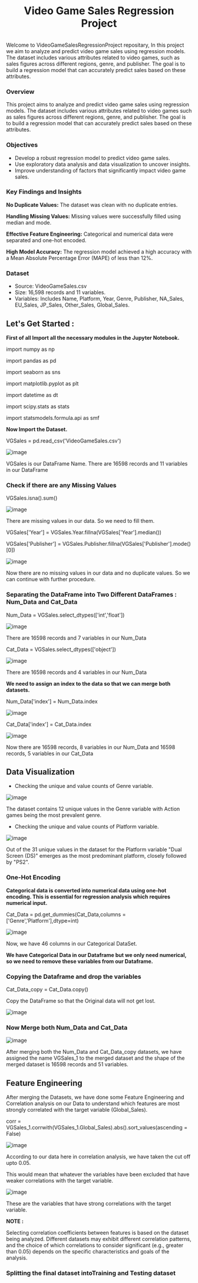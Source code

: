 #### <div align="center"> <h1> Video Game Sales Regression Project </h1> </div>

<p align="center">
  <img src="https://github.com/Swagath123Koyada/VideoGameSalesRegressionProject/assets/164196153/ec4646d0-d4ca-44c0-aa2d-219d2e1b9963" alt="">
</p>

Welcome to VideoGameSalesRegressionProject repositary, In this project we aim to analyze and predict video game sales using regression models. The dataset includes various attributes related to video games, such as sales figures across different regions, genre, and publisher. The goal is to build a regression model that can accurately predict sales based on these attributes. 

### Overview
This project aims to analyze and predict video game sales using regression models. The dataset includes various attributes related to video games such as sales figures across different regions, genre, and publisher. The goal is to build a regression model that can accurately predict sales based on these attributes.

### Objectives

- Develop a robust regression model to predict video game sales.
- Use exploratory data analysis and data visualization to uncover insights.
- Improve understanding of factors that significantly impact video game sales.

### Key Findings and Insights

**No Duplicate Values:** The dataset was clean with no duplicate entries.

**Handling Missing Values:** Missing values were successfully filled using median and mode.

**Effective Feature Engineering:** Categorical and numerical data were separated and one-hot encoded.

**High Model Accuracy:** The regression model achieved a high accuracy with a Mean Absolute Percentage Error (MAPE) of less than 12%.

### Dataset

- Source: VideoGameSales.csv
- Size: 16,598 records and 11 variables.
- Variables: Includes Name, Platform, Year, Genre, Publisher, NA_Sales, EU_Sales, JP_Sales, Other_Sales, Global_Sales.

## Let's Get Started :

**First of all Import all the necessary modules in the Jupyter Notebook.**

import numpy as np

import pandas as pd

import seaborn as sns

import matplotlib.pyplot as plt          

import datetime as dt 

import scipy.stats as stats

import statsmodels.formula.api as smf

**Now Import the Dataset.**

VGSales = pd.read_csv('VideoGameSales.csv')

![image](https://github.com/Swagath123Koyada/VideoGameSalesRegressionProject/assets/164196153/9cbe3368-a4d6-423d-b252-56cb992114d2)

VGSales is our DataFrame Name. There are 16598 records and 11 variables in our DataFrame

### Check if there are any Missing Values

VGSales.isna().sum()

![image](https://github.com/Swagath123Koyada/VideoGameSalesRegressionProject/assets/164196153/67a55373-30b4-4b95-94da-e631221e6446)

There are missing values in our data. So we need to fill them.

VGSales['Year'] = VGSales.Year.fillna(VGSales['Year'].median())

VGSales['Publisher'] = VGSales.Publisher.fillna(VGSales['Publisher'].mode()[0])

![image](https://github.com/Swagath123Koyada/VideoGameSalesRegressionProject/assets/164196153/887872fd-ad6c-47cd-84ad-8bb69fab8df8)

Now there are no missing values in our data and no duplicate values. So we can continue with further procedure.

### Separating the DataFrame into Two Different DataFrames : Num_Data and Cat_Data

Num_Data = VGSales.select_dtypes(['int','float'])

![image](https://github.com/Swagath123Koyada/VideoGameSalesRegressionProject/assets/164196153/ad2ac582-4261-4d32-8fcc-3a240e7edce8)

There are 16598 records and 7 variables in our Num_Data

Cat_Data = VGSales.select_dtypes(['object'])

![image](https://github.com/Swagath123Koyada/VideoGameSalesRegressionProject/assets/164196153/a96ab755-e3fb-4b4f-b92d-34709e57452c)

There are 16598 records and 4 variables in our Num_Data

**We need to assign an index to the data so that we can merge both datasets.**

Num_Data['index'] = Num_Data.index

![image](https://github.com/Swagath123Koyada/VideoGameSalesRegressionProject/assets/164196153/b909018a-2168-4195-88e6-88d89ccdedc6)

Cat_Data['index'] = Cat_Data.index

![image](https://github.com/Swagath123Koyada/VideoGameSalesRegressionProject/assets/164196153/be5c141e-60bb-4686-a501-caec2503b00e)

Now there are 16598 records, 8 variables in our Num_Data and 16598 records, 5 variables in our Cat_Data

## Data Visualization

- Checking the unique and value counts of Genre variable.

![image](https://github.com/Swagath123Koyada/VideoGameSalesRegressionProject/assets/164196153/effbe9d2-ffbd-4cde-9c6e-b22bdd083530)

The dataset contains 12 unique values in the Genre variable with Action games being the most prevalent genre.

- Checking the unique and value counts of Platform variable.

![image](https://github.com/Swagath123Koyada/VideoGameSalesRegressionProject/assets/164196153/0c6f756c-d891-40f6-8714-53f0b9fe9487)

Out of the 31 unique values in the dataset for the Platform variable "Dual Screen (DS)" emerges as the most predominant platform, closely followed by "PS2".

### One-Hot Encoding

**Categorical data is converted into numerical data using one-hot encoding. This is essential for regression analysis which requires numerical input.**

Cat_Data = pd.get_dummies(Cat_Data,columns =['Genre','Platform'],dtype=int)

![image](https://github.com/Swagath123Koyada/VGSalesRegressionProject/assets/164196153/fc636c56-3aff-44bb-8658-491a1232e024)

Now, we have 46 columns in our Categorical DataSet.

**We have Categorical Data in our Dataframe but we only need numerical, so we need to remove these variables from our Dataframe.**

### Copying the Dataframe and drop the variables

Cat_Data_copy = Cat_Data.copy()

Copy the DataFrame so that the Original data will not get lost.

![image](https://github.com/Swagath123Koyada/VGSalesRegressionProject/assets/164196153/d82a23d2-d162-456d-9c4e-783d2c3552af)

### Now Merge both Num_Data and Cat_Data

![image](https://github.com/Swagath123Koyada/VGSalesRegressionProject/assets/164196153/33a4e37b-d72a-4710-9ccf-affa83bb7277)

After merging both the Num_Data and Cat_Data_copy datasets, we have assigned the name VGSales_1 to the merged dataset and the shape of the merged dataset is 16598 records and 51 variables.

## Feature Engineering

After merging the Datasets, we have done some Feature Engineering and Correlation analysis on our Data to understand which features are most strongly correlated with the target variable (Global_Sales).

corr = VGSales_1.corrwith(VGSales_1.Global_Sales).abs().sort_values(ascending = False)

![image](https://github.com/Swagath123Koyada/VGSalesRegressionProject/assets/164196153/aed39b4a-652d-4a20-9392-bfe01d95c827)

According to our data here in correlation analysis, we have taken the cut off upto 0.05.

This would mean that whatever the variables have been excluded that have weaker correlations with the target variable.

![image](https://github.com/Swagath123Koyada/VGSalesRegressionProject/assets/164196153/c9d1fd25-753c-4f55-8002-58038055a603)

These are the variables that have strong correlations with the target variable.

**NOTE :**

Selecting correlation coefficients between features is based on the dataset being analyzed. Different datasets may exhibit different correlation patterns, and the choice of which correlations to consider significant (e.g., greater than 0.05) depends on the specific characteristics and goals of the analysis.

### Splitting the final dataset intoTraining and Testing dataset



























